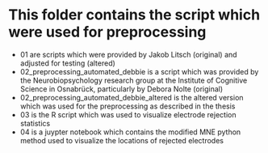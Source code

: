 # This folder contains the script which were used for preprocessing
- 01 are scripts which were provided by Jakob Litsch (original) and adjusted for testing (altered)
- 02_preprocessing_automated_debbie is a script which was provided by the Neurobiopsychology research group at the Institute of Cognitive Science in Osnabrück, particularly by Debora Nolte (original) 
- 02_preprocessing_automated_debbie_altered is the altered version which was used for the preprocessing as described in the thesis 
- 03 is the R script which was used to visualize electrode rejection statistics 
- 04 is a juypter notebook which contains the modified MNE python method used to visualize the locations of rejected electrodes 